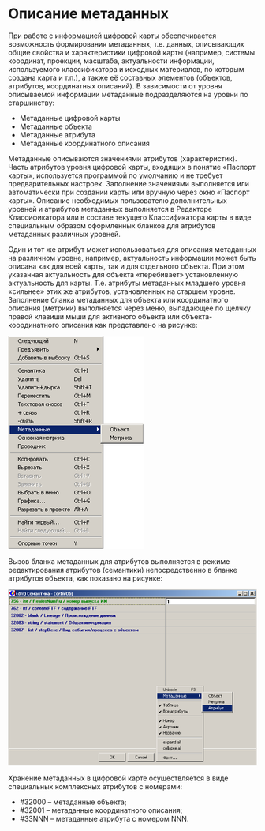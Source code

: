 # Описание метаданных

При работе с информацией цифровой карты обеспечивается возможность формирования метаданных, т.е. данных, описывающих общие свойства и характеристики цифровой карты (например, системы координат, проекции, масштаба, актуальности информации, используемого классификатора и исходных материалов, по которым создана карта и т.п.), а также её составных элементов (объектов, атрибутов, координатных описаний). В зависимости от уровня описываемой информации метаданные подразделяются на уровни по старшинству:
+ Метаданные цифровой карты
+ Метаданные объекта
+ Метаданные атрибута
+ Метаданные координатного описания

Метаданные описываются значениями атрибутов (характеристик). Часть атрибутов уровня цифровой карты, входящих в понятие «Паспорт карты», используется программой по умолчанию и не требует предварительных настроек. Заполнение значениями выполняется или автоматически при создании карты или вручную через окно «Паспорт карты». Описание необходимых пользователю дополнительных уровней и атрибутов метаданных выполняется в Редакторе Классификатора или в составе текущего Классификатора карты в виде специальным образом оформленных бланков для атрибутов метаданных различных уровней.

Один и тот же атрибут может использоваться для описания метаданных на различном уровне, например, актуальность информации может быть описана как для всей карты, так и для отдельного объекта. При этом указанная актуальность для объекта «перебивает» установленную актуальность для карты. Т.е. атрибуты метаданных младшего уровня «сильнее» этих же атрибутов, установленных на старшем уровне. 
Заполнение бланка метаданных для объекта или координатного описания (метрики) выполняется через меню, выпадающее по щелчку правой клавиши мыши для активного объекта или объекта-координатного описания как представлено на рисунке:

![alt-текст](_assets/metadata_menu.png "Меню вызова бланков для заполнения метаданных объекта и координатного описания")

Вызов бланка метаданных для атрибутов выполняется в режиме редактирования атрибутов (семантики) непосредственно в бланке атрибутов объекта, как показано на рисунке:

![alt-текст](_assets/metadata_bln.png "Меню вызова бланка заполнения метаданных для конкретного атрибута объекта")

Хранение метаданных в цифровой карте осуществляется в виде специальных комплексных атрибутов с номерами:
+ #32000 – метаданные объекта;
+ #32001 – метаданные координатного описания;
+ #33NNN – метаданные атрибута с номером NNN.